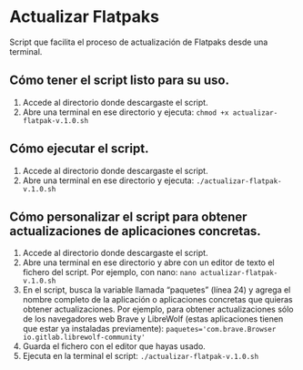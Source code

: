 # Actualizar Flatpaks
Script que facilita el proceso de actualización de Flatpaks desde una terminal. 

## Cómo tener el script listo para su uso.

1. Accede al directorio donde descargaste el script. 
2. Abre una terminal en ese directorio y ejecuta: `chmod +x actualizar-flatpak-v.1.0.sh`

## Cómo ejecutar el script.
1. Accede al directorio donde descargaste el script. 
2. Abre una terminal en ese directorio y ejecuta: `./actualizar-flatpak-v.1.0.sh`

## Cómo personalizar el script para obtener actualizaciones de aplicaciones concretas.

1. Accede al directorio donde descargaste el script. 
2. Abre una terminal en ese directorio y abre con un editor de texto el fichero del script. Por ejemplo, con nano: `nano actualizar-flatpak-v.1.0.sh`
3. En el script, busca la variable llamada “paquetes” (línea 24) y agrega el nombre completo de la aplicación o aplicaciones concretas que quieras obtener actualizaciones. Por ejemplo, para obtener actualizaciones sólo de los navegadores web Brave y LibreWolf (estas aplicaciones tienen que estar ya instaladas previamente): `paquetes='com.brave.Browser io.gitlab.librewolf-community'`
4. Guarda el fichero con el editor que hayas usado.
5. Ejecuta en la terminal el script: `./actualizar-flatpak-v.1.0.sh`
